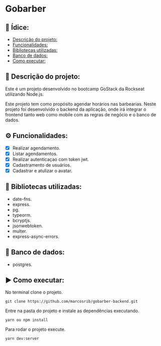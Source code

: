 # Gobarber

## :page_with_curl: Ídice: 
  - [Descrição do projeto:](#memo-descrição-do-projeto)
  - [Funcionalidades:](#gear-funcionalidades)
  - [Bibliotecas utilizadas:](#file_folder-bibliotecas-utilizadas)
  -  [Banco de dados:](#floppy_disk-banco-de-dados)
  - [Como executar:](#arrow_forward-como-executar)

## :memo: Descrição do projeto:

Este é um projeto desenvolvido no bootcamp GoStack da Rockseat utilizando Node.js.

Este projeto tem como propósito agendar horários nas barbearias.
Neste projeto foi desenvolvido o backend da aplicação, onde irá integrar o frontend tanto web como mobile com as regras de negócio e o banco de dados.


## :gear: Funcionalidades:

- [X] Realizar agendamento.
- [X] Listar agendamentos.
- [X] Realizar autenticaçao com token jwt.
- [X] Cadastramento de usuários.
- [X] Cadastrar e atulizar o avatar.
## :file_folder: Bibliotecas utilizadas: 
- date-fns.
- express.
- pg.
- typeorm.
- bcryptjs.
- jsonwebtoken.
- multer.
- express-async-errors.
## :floppy_disk: Banco de dados: 
- postgres.
## :arrow_forward: Como executar:
No terminal clone o projeto.
```
git clone https://github.com/marcosrib/gobarber-backend.git
```
Entre na pasta do projeto e instale as dependências executando.
```
yarn ou npm install
```
Para rodar o projeto execute.

```
yarn dev:server
```

